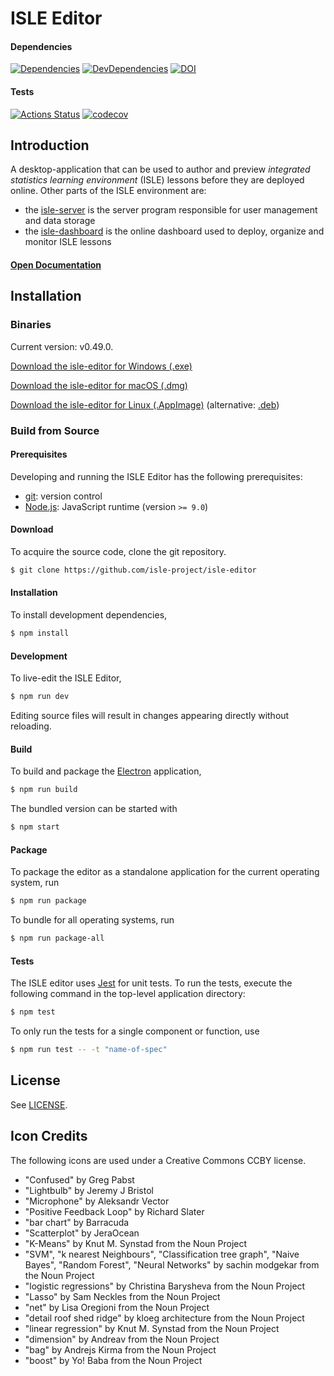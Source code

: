 # ISLE Editor

#### Dependencies

[![Dependencies][dependencies-image]][dependencies-url] 
[![DevDependencies][dev-dependencies-image]][dev-dependencies-url]
[![DOI](https://zenodo.org/badge/61614893.svg)](https://zenodo.org/badge/latestdoi/61614893)

#### Tests

[![Actions Status](https://github.com/isle-project/isle-editor/workflows/Electron/badge.svg)](https://github.com/isle-project/isle-editor/actions)
[![codecov](https://codecov.io/gh/isle-project/isle-editor/branch/master/graph/badge.svg)](https://codecov.io/gh/isle-project/isle-editor)

## Introduction

A desktop-application that can be used to author and preview *integrated statistics learning environment* (ISLE) lessons before they are deployed online. Other parts of the ISLE environment are: 

-   the [isle-server][isle-server] is the server program responsible for user management and data storage
-   the [isle-dashboard][isle-dashboard] is the online dashboard used to deploy, organize and monitor ISLE lessons

#### [Open Documentation][docs]

## Installation

### Binaries

Current version: v0.49.0.

[Download the isle-editor for Windows (.exe)][windows]

[Download the isle-editor for macOS (.dmg)][macOS]

[Download the isle-editor for Linux (.AppImage)][linux-appimage] (alternative: [.deb][linux-deb])

### Build from Source

#### Prerequisites

Developing and running the ISLE Editor has the following prerequisites:

* [git][git]: version control
* [Node.js][node-js]: JavaScript runtime (version `>= 9.0`)

#### Download

To acquire the source code, clone the git repository.

``` bash
$ git clone https://github.com/isle-project/isle-editor
```

#### Installation

To install development dependencies,

``` bash
$ npm install
```

#### Development

To live-edit the ISLE Editor,

``` bash
$ npm run dev
```

Editing source files will result in changes appearing directly without reloading.

#### Build

To build and package the [Electron][electron] application,

``` bash
$ npm run build
```

The bundled version can be started with

``` bash
$ npm start
```

#### Package

To package the editor as a standalone application for the current operating system, run 

``` bash
$ npm run package
```

To bundle for all operating systems, run

``` bash
$ npm run package-all
```

#### Tests

The ISLE editor uses [Jest][jest] for unit tests. To run the tests, execute the following command in the top-level application directory:

``` bash
$ npm test
```

To only run the tests for a single component or function, use

```bash
$ npm run test -- -t "name-of-spec"
```

## License

See [LICENSE][license].

## Icon Credits

The following icons are used under a Creative Commons CCBY license.

- "Confused" by Greg Pabst
- "Lightbulb" by Jeremy J Bristol
- "Microphone" by Aleksandr Vector
- "Positive Feedback Loop" by Richard Slater
- "bar chart" by Barracuda
- "Scatterplot" by JeraOcean
- "K-Means" by Knut M. Synstad from the Noun Project
- "SVM", "k nearest Neighbours", "Classification tree graph", "Naive Bayes", "Random Forest", "Neural Networks" by sachin modgekar from the Noun Project
- "logistic regressions" by Christina Barysheva from the Noun Project
- "Lasso" by Sam Neckles from the Noun Project
- "net" by Lisa Oregioni from the Noun Project
- "detail roof shed ridge" by kloeg architecture from the Noun Project
- "linear regression" by Knut M. Synstad from the Noun Project
- "dimension" by Andreav from the Noun Project
- "bag" by Andrejs Kirma from the Noun Project
- "boost" by Yo! Baba from the Noun Project

[isle-dashboard]: https://github.com/isle-project/isle-dashboard
[isle-server]: https://github.com/isle-project/isle-server

[electron]: http://electron.atom.io/
[git]: http://git-scm.com/
[jest]: https://jestjs.io
[license]: https://raw.githubusercontent.com/isle-project/isle-editor/master/LICENSE.md
[node-js]: https://nodejs.org/en/

[macOS]: https://github.com/isle-project/isle-editor/releases/download/v0.49.0/isle-editor-0.49.0.dmg
[linux-appimage]: https://github.com/isle-project/isle-editor/releases/download/v0.49.0/isle-editor-0.49.0-x86_64.AppImage
[linux-deb]: https://github.com/isle-project/isle-editor/releases/download/v0.49.0/isle-editor-0.49.0-amd64.deb
[windows]: https://github.com/isle-project/isle-editor/releases/download/v0.49.0/isle-editor-Setup-0.49.0.exe

[dependencies-image]: https://img.shields.io/david/isle-project/isle-editor.svg
[dependencies-url]: https://david-dm.org/isle-project/isle-editor/master

[dev-dependencies-image]: https://img.shields.io/david/dev/isle-project/isle-editor.svg
[dev-dependencies-url]: https://david-dm.org/isle-project/isle-editor/master?type=dev

[docs]: https://isledocs.com/
